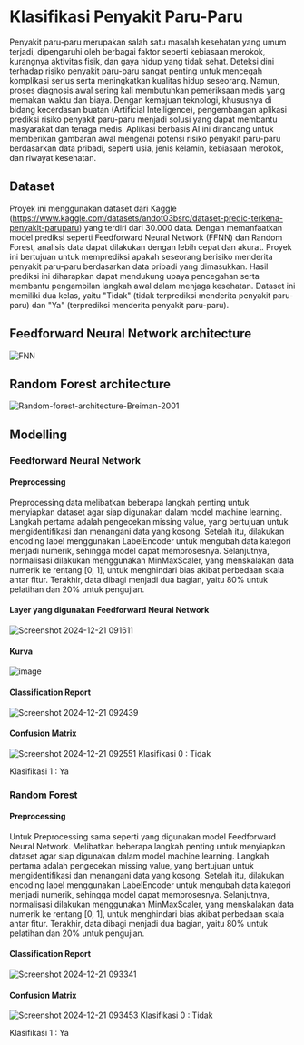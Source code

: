 # Klasifikasi Penyakit Paru-Paru
  Penyakit paru-paru merupakan salah satu masalah kesehatan yang umum terjadi, dipengaruhi oleh berbagai faktor seperti kebiasaan merokok, kurangnya aktivitas fisik, dan gaya hidup yang tidak sehat. Deteksi dini terhadap risiko penyakit paru-paru sangat penting untuk mencegah komplikasi serius serta meningkatkan kualitas hidup seseorang. Namun, proses diagnosis awal sering kali membutuhkan pemeriksaan medis yang memakan waktu dan biaya. Dengan kemajuan teknologi, khususnya di bidang kecerdasan buatan (Artificial Intelligence), pengembangan aplikasi prediksi risiko penyakit paru-paru menjadi solusi yang dapat membantu masyarakat dan tenaga medis. Aplikasi berbasis AI ini dirancang untuk memberikan gambaran awal mengenai potensi risiko penyakit paru-paru berdasarkan data pribadi, seperti usia, jenis kelamin, kebiasaan merokok, dan riwayat kesehatan.
  
## Dataset
  Proyek ini menggunakan dataset dari Kaggle (https://www.kaggle.com/datasets/andot03bsrc/dataset-predic-terkena-penyakit-paruparu) yang terdiri dari 30.000 data. Dengan memanfaatkan model prediksi seperti Feedforward Neural Network (FFNN) dan Random Forest, analisis data dapat dilakukan dengan lebih cepat dan akurat. Proyek ini bertujuan untuk memprediksi apakah seseorang berisiko menderita penyakit paru-paru berdasarkan data pribadi yang dimasukkan. Hasil prediksi ini diharapkan dapat mendukung upaya pencegahan serta membantu pengambilan langkah awal dalam menjaga kesehatan. Dataset ini memiliki dua kelas, yaitu "Tidak" (tidak terprediksi menderita penyakit paru-paru) dan "Ya" (terprediksi menderita penyakit paru-paru).
  
## Feedforward Neural Network architecture
![FNN](https://github.com/user-attachments/assets/29da4cf4-d78b-40fc-9fb4-854d81c96b6f)

## Random Forest architecture
![Random-forest-architecture-Breiman-2001](https://github.com/user-attachments/assets/3edef549-a281-4b08-a68c-5027e9f5ef74)

## Modelling
### Feedforward Neural Network
#### Preprocessing
Preprocessing data melibatkan beberapa langkah penting untuk menyiapkan dataset agar siap digunakan dalam model machine learning. Langkah pertama adalah pengecekan missing value, yang bertujuan untuk mengidentifikasi dan menangani data yang kosong. Setelah itu, dilakukan encoding label menggunakan LabelEncoder untuk mengubah data kategori menjadi numerik, sehingga model dapat memprosesnya. Selanjutnya, normalisasi dilakukan menggunakan MinMaxScaler, yang menskalakan data numerik ke rentang [0, 1], untuk menghindari bias akibat perbedaan skala antar fitur. Terakhir, data dibagi menjadi dua bagian, yaitu 80% untuk pelatihan dan 20% untuk pengujian.

#### Layer yang digunakan Feedforward Neural Network
![Screenshot 2024-12-21 091611](https://github.com/user-attachments/assets/b7e07de7-0dee-43ac-97ce-d78407748903)

#### Kurva
![image](https://github.com/user-attachments/assets/4f163d14-d907-4226-8aa4-2201661ea5b5)

#### Classification Report
![Screenshot 2024-12-21 092439](https://github.com/user-attachments/assets/4c8e6e1d-725d-4379-9647-efa24e0d2385)

#### Confusion Matrix
![Screenshot 2024-12-21 092551](https://github.com/user-attachments/assets/aac290f2-a49a-477d-be4b-9b75b46f082e)
Klasifikasi 0 : Tidak

Klasifikasi 1 : Ya

### Random Forest
#### Preprocessing
Untuk Preprocessing sama seperti yang digunakan model Feedforward Neural Network. Melibatkan beberapa langkah penting untuk menyiapkan dataset agar siap digunakan dalam model machine learning. Langkah pertama adalah pengecekan missing value, yang bertujuan untuk mengidentifikasi dan menangani data yang kosong. Setelah itu, dilakukan encoding label menggunakan LabelEncoder untuk mengubah data kategori menjadi numerik, sehingga model dapat memprosesnya. Selanjutnya, normalisasi dilakukan menggunakan MinMaxScaler, yang menskalakan data numerik ke rentang [0, 1], untuk menghindari bias akibat perbedaan skala antar fitur. Terakhir, data dibagi menjadi dua bagian, yaitu 80% untuk pelatihan dan 20% untuk pengujian.

#### Classification Report
![Screenshot 2024-12-21 093341](https://github.com/user-attachments/assets/a2d020f4-cb11-4984-bbae-83d36b778539)

#### Confusion Matrix
![Screenshot 2024-12-21 093453](https://github.com/user-attachments/assets/32cf96dc-b739-48e7-aa21-095acad05449)
Klasifikasi 0 : Tidak

Klasifikasi 1 : Ya








